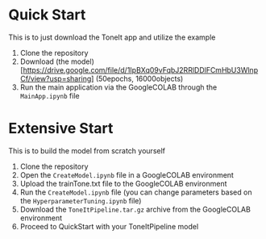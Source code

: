 # Quick Start
This is to just download the ToneIt app and utilize the example
1. Clone the repository
2. Download (the model)[https://drive.google.com/file/d/1IpBXq09vFqbJ2RRlDDlFCmHbU3WlnpCf/view?usp=sharing] (50epochs, 16000objects)
3. Run the main application via the GoogleCOLAB through the `MainApp.ipynb` file

# Extensive Start
This is to build the model from scratch yourself
1. Clone the repository
2. Open the `CreateModel.ipynb` file in a GoogleCOLAB environment
3. Upload the trainTone.txt file to the GoogleCOLAB environment
4. Run the `CreateModel.ipynb` file (you can change parameters based on the `HyperparameterTuning.ipynb` file)
5. Download the `ToneItPipeline.tar.gz` archive from the GoogleCOLAB environment
6. Proceed to QuickStart with your ToneItPipeline model
